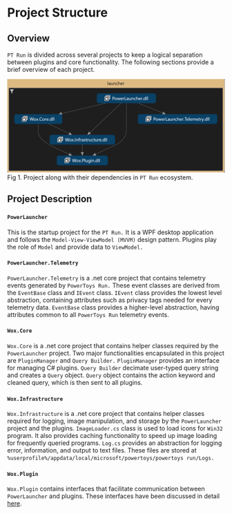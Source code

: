 # Project Structure
## Overview
`PT Run` is divided across several projects to keep a logical separation between plugins and core functionality. The following sections provide a brief overview of each project.

![Image of project dependency](/doc/images/launcher/launcher_dependency.png)
Fig 1. Project along with their dependencies in `PT Run` ecosystem.

## Project Description
#### `PowerLauncher`
This is the startup project for the `PT Run.` It is a WPF desktop application and follows the `Model-View-ViewModel (MVVM)` design pattern. Plugins play the role of `Model` and provide data to `ViewModel.`

#### `PowerLauncher.Telemetry`
`PowerLauncher.Telemetry` is a .net core project that contains telemetry events generated by `PowerToys Run.` These event classes are derived from the `EventBase` class and `IEvent` class. `IEvent` class provides the lowest level abstraction, containing attributes such as privacy tags needed for every telemetry data. `EventBase` class provides a higher-level abstraction, having attributes common to all `PowerToys Run` telemetry events.

#### `Wox.Core`
`Wox.Core` is a .net core project that contains helper classes required by the `PowerLauncher` project. Two major functionalities encapsulated in this project are `PluginManager` and `Query Builder.` `PluginManager` provides an interface for managing C# plugins. `Query Builder` decimate user-typed query string and creates a `Query` object. `Query` object contains the action keyword and cleaned query, which is then sent to all plugins.

#### `Wox.Infrastructure`
`Wox.Infrastructure` is a .net core project that contains helper classes required for logging, image manipulation, and storage by the `PowerLauncher` project and the plugins. `ImageLoader.cs` class is used to load icons for `Win32` program. It also provides caching functionality to speed up image loading for frequently queried programs. `Log.cs` provides an abstraction for logging error, information, and output to text files. These files are stored at `%userprofile%/appdata/local/microsoft/powertoys/powertoys run/Logs.`

#### `Wox.Plugin` 
`Wox.Plugin` contains interfaces that facilitate communication between `PowerLauncher` and plugins. These interfaces have been discussed in detail [here](/doc/devdocs/modules/launcher/architecture.md#flow-of-data-between-viewmodels-and-pluginsmodel). 
 

